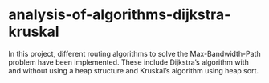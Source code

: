 # analysis-of-algorithms-dijkstra-kruskal
In this project, different routing algorithms to solve the Max-Bandwidth-Path problem have been implemented. These include Dijkstra’s algorithm with and without using a heap structure and Kruskal’s algorithm using heap sort. 
